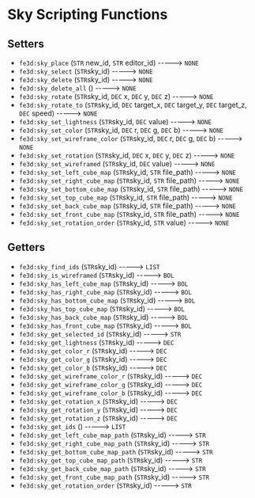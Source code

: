 # Sky Scripting Functions

## Setters

- `fe3d:sky_place` (`STR` new_id, `STR` editor_id) -----> `NONE`
- `fe3d:sky_select` (`STR`sky_id) -----> `NONE`
- `fe3d:sky_delete` (`STR`sky_id) -----> `NONE`
- `fe3d:sky_delete_all` () -----> `NONE`
- `fe3d:sky_rotate` (`STR`sky_id, `DEC` x, `DEC` y, `DEC` z) -----> `NONE`
- `fe3d:sky_rotate_to` (`STR`sky_id, `DEC` target_x, `DEC` target_y, `DEC` target_z, `DEC` speed) -----> `NONE`
- `fe3d:sky_set_lightness` (`STR`sky_id, `DEC` value) -----> `NONE`
- `fe3d:sky_set_color` (`STR`sky_id, `DEC` r, `DEC` g, `DEC` b) -----> `NONE`
- `fe3d:sky_set_wireframe_color` (`STR`sky_id, `DEC` r, `DEC` g, `DEC` b) -----> `NONE`
- `fe3d:sky_set_rotation` (`STR`sky_id, `DEC` x, `DEC` y, `DEC` z) -----> `NONE`
- `fe3d:sky_set_wireframed` (`STR`sky_id, `DEC` value) -----> `NONE`
- `fe3d:sky_set_left_cube_map` (`STR`sky_id, `STR` file_path) -----> `NONE`
- `fe3d:sky_set_right_cube_map` (`STR`sky_id, `STR` file_path) -----> `NONE`
- `fe3d:sky_set_bottom_cube_map` (`STR`sky_id, `STR` file_path) -----> `NONE`
- `fe3d:sky_set_top_cube_map` (`STR`sky_id, `STR` file_path) -----> `NONE`
- `fe3d:sky_set_back_cube_map` (`STR`sky_id, `STR` file_path) -----> `NONE`
- `fe3d:sky_set_front_cube_map` (`STR`sky_id, `STR` file_path) -----> `NONE`
- `fe3d:sky_set_rotation_order` (`STR`sky_id, `STR` value) -----> `NONE`

## Getters

- `fe3d:sky_find_ids` (`STR`sky_id) -----> `LIST`
- `fe3d:sky_is_wireframed` (`STR`sky_id) -----> `BOL`
- `fe3d:sky_has_left_cube_map` (`STR`sky_id) -----> `BOL`
- `fe3d:sky_has_right_cube_map` (`STR`sky_id) -----> `BOL`
- `fe3d:sky_has_bottom_cube_map` (`STR`sky_id) -----> `BOL`
- `fe3d:sky_has_top_cube_map` (`STR`sky_id) -----> `BOL`
- `fe3d:sky_has_back_cube_map` (`STR`sky_id) -----> `BOL`
- `fe3d:sky_has_front_cube_map` (`STR`sky_id) -----> `BOL`
- `fe3d:sky_get_selected_id` (`STR`sky_id) -----> `STR`
- `fe3d:sky_get_lightness` (`STR`sky_id) -----> `DEC`
- `fe3d:sky_get_color_r` (`STR`sky_id) -----> `DEC`
- `fe3d:sky_get_color_g` (`STR`sky_id) -----> `DEC`
- `fe3d:sky_get_color_b` (`STR`sky_id) -----> `DEC`
- `fe3d:sky_get_wireframe_color_r` (`STR`sky_id) -----> `DEC`
- `fe3d:sky_get_wireframe_color_g` (`STR`sky_id) -----> `DEC`
- `fe3d:sky_get_wireframe_color_b` (`STR`sky_id) -----> `DEC`
- `fe3d:sky_get_rotation_x` (`STR`sky_id) -----> `DEC`
- `fe3d:sky_get_rotation_y` (`STR`sky_id) -----> `DEC`
- `fe3d:sky_get_rotation_z` (`STR`sky_id) -----> `DEC`
- `fe3d:sky_get_ids` () -----> `LIST`
- `fe3d:sky_get_left_cube_map_path` (`STR`sky_id) -----> `STR`
- `fe3d:sky_get_right_cube_map_path` (`STR`sky_id) -----> `STR`
- `fe3d:sky_get_bottom_cube_map_path` (`STR`sky_id) -----> `STR`
- `fe3d:sky_get_top_cube_map_path` (`STR`sky_id) -----> `STR`
- `fe3d:sky_get_back_cube_map_path` (`STR`sky_id) -----> `STR`
- `fe3d:sky_get_front_cube_map_path` (`STR`sky_id) -----> `STR`
- `fe3d:sky_get_rotation_order` (`STR`sky_id) -----> `STR`

